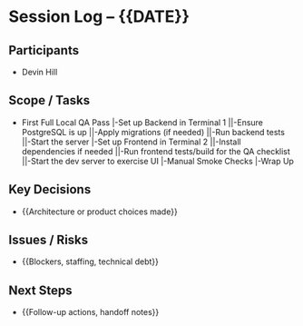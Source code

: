 # Session Log – {{DATE}}

## Participants
- Devin Hill

## Scope / Tasks
- First Full Local QA Pass
|-Set up Backend in Terminal 1
||-Ensure PostgreSQL is up
||-Apply migrations (if needed)
||-Run backend tests
||-Start the server
|-Set up Frontend in Terminal 2
||-Install dependencies if needed
||-Run frontend tests/build for the QA checklist
||-Start the dev server to exercise UI
|-Manual Smoke Checks
|-Wrap Up

## Key Decisions
- {{Architecture or product choices made}}

## Issues / Risks
- {{Blockers, staffing, technical debt}}

## Next Steps
- {{Follow-up actions, handoff notes}}
